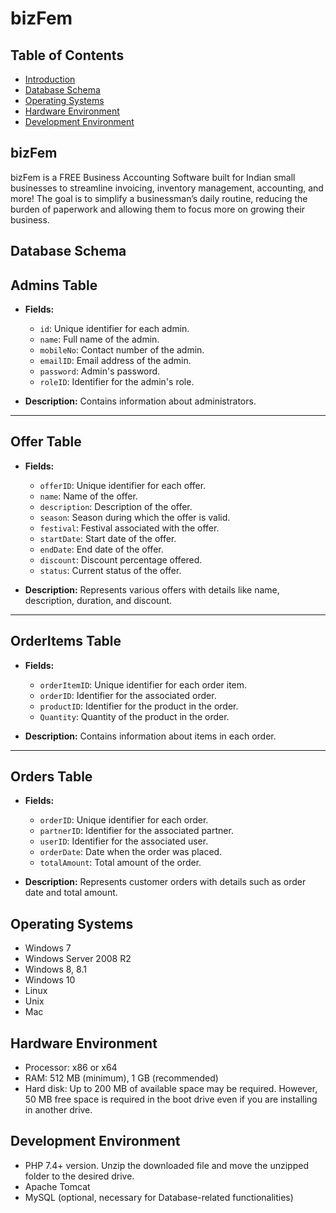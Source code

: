 # bizFem

## Table of Contents

- [Introduction](#bizfem)
- [Database Schema](#database-schema)
- [Operating Systems](#operating-systems)
- [Hardware Environment](#hardware-environment)
- [Development Environment](#development-environment)

## bizFem

bizFem is a FREE Business Accounting Software built for Indian small businesses to streamline invoicing, inventory management, accounting, and more! The goal is to simplify a businessman’s daily routine, reducing the burden of paperwork and allowing them to focus more on growing their business.

## Database Schema

## Admins Table

- **Fields:**

  - `id`: Unique identifier for each admin.
  - `name`: Full name of the admin.
  - `mobileNo`: Contact number of the admin.
  - `emailID`: Email address of the admin.
  - `password`: Admin's password.
  - `roleID`: Identifier for the admin's role.

- **Description:**
  Contains information about administrators.

---

## Offer Table

- **Fields:**

  - `offerID`: Unique identifier for each offer.
  - `name`: Name of the offer.
  - `description`: Description of the offer.
  - `season`: Season during which the offer is valid.
  - `festival`: Festival associated with the offer.
  - `startDate`: Start date of the offer.
  - `endDate`: End date of the offer.
  - `discount`: Discount percentage offered.
  - `status`: Current status of the offer.

- **Description:**
  Represents various offers with details like name, description, duration, and discount.

---

## OrderItems Table

- **Fields:**

  - `orderItemID`: Unique identifier for each order item.
  - `orderID`: Identifier for the associated order.
  - `productID`: Identifier for the product in the order.
  - `Quantity`: Quantity of the product in the order.

- **Description:**
  Contains information about items in each order.

---

## Orders Table

- **Fields:**

  - `orderID`: Unique identifier for each order.
  - `partnerID`: Identifier for the associated partner.
  - `userID`: Identifier for the associated user.
  - `orderDate`: Date when the order was placed.
  - `totalAmount`: Total amount of the order.

- **Description:**
  Represents customer orders with details such as order date and total amount.


## Operating Systems

- Windows 7
- Windows Server 2008 R2
- Windows 8, 8.1
- Windows 10
- Linux
- Unix
- Mac

## Hardware Environment

- Processor: x86 or x64
- RAM: 512 MB (minimum), 1 GB (recommended)
- Hard disk: Up to 200 MB of available space may be required. However, 50 MB free space is required in the boot drive even if you are installing in another drive.

## Development Environment

- PHP 7.4+ version. Unzip the downloaded file and move the unzipped folder to the desired drive.
- Apache Tomcat
- MySQL (optional, necessary for Database-related functionalities)
